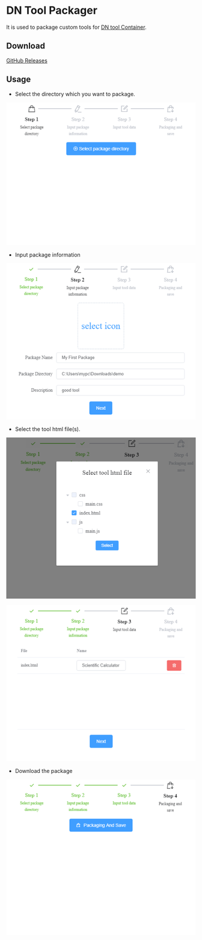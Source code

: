 # DN Tool Packager

It is used to package custom tools for [DN tool Container](https://github.com/como65416/DnToolContainer).

## Download

[GitHub Releases](https://github.com/como65416/dn-tool-packager/releases)

## Usage

- Select the directory which you want to package.

![](resource/img001.png)

- Input package information

![](resource/img002.png)

- Select the tool html file(s).

![](resource/img003.png)

![](resource/img004.png)

- Download the package

![](resource/img005.png)